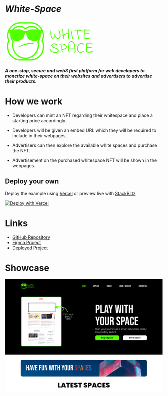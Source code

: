 # _White-Space_

![Logo](./public/static/logo.svg)

**_A one-stop, secure and web3 first platform for web developers to monetize white-space on their websites and advertisers to advertise their products._**

# How we work

- Developers can mint an NFT regarding their whitespace and place a starting price accordingly.

- Developers will be given an embed URL which they will be required to include in their webpages.

- Advertisers can then explore the available white spaces and purchase the NFT.

- Advertisement on the purchased whitespace NFT will be shown in the webpages.

## Deploy your own

Deploy the example using [Vercel](https://vercel.com?utm_source=github&utm_medium=readme&utm_campaign=next-example) or preview live with [StackBlitz](https://stackblitz.com/github/vercel/next.js/tree/canary/examples/with-tailwindcss)

[![Deploy with Vercel](https://vercel.com/button)](https://vercel.com/new/git/external?repository-url=https://github.com/vercel/next.js/tree/canary/examples/with-tailwindcss&project-name=with-tailwindcss&repository-name=with-tailwindcss)

# Links

<!-- TODO: update links -->

- [GitHub Repository](https://github.com/butterfly-Lunatics/white-space)
- [Figma Project](https://figma.com)
- [Deployed Project](https://vercel.app)

# Showcase

![Home Page](./public/showcase/homepage.png)
